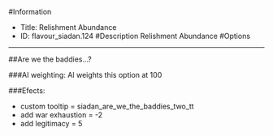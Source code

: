 #Information
 - Title: Relishment Abundance
 - ID: flavour_siadan.124
#Description
Relishment Abundance
#Options

___
##Are we the baddies...?

###AI weighting:
AI weights this option at 100


###Efects:<ul><li>custom tooltip = siadan_are_we_the_baddies_two_tt</li><li>add war exhaustion = -2</li><li>add legitimacy = 5</li></ul>
